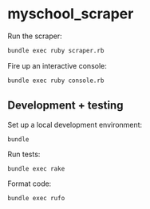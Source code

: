 # myschool_scraper

Run the scraper:

``` bash
bundle exec ruby scraper.rb
```

Fire up an interactive console:

``` bash
bundle exec ruby console.rb
```

## Development + testing

Set up a local development environment:

```
bundle
```

Run tests:

```
bundle exec rake
```

Format code:

```
bundle exec rufo
```
